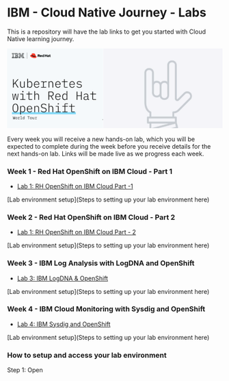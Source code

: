 # IBM - Cloud Native Journey - Labs

This is a repository will have the lab links to get you started with Cloud Native learning journey.

![logo](img/bsok-1.png)

Every week you will receive a new hands-on lab, which you will be expected to complete during the week before you receive details for the next hands-on lab. Links will be made live as we progress each week.


### Week 1 - Red Hat OpenShift on IBM Cloud - Part 1

- [Lab 1: RH OpenShift on IBM Cloud Part -1 ](https://developer.ibm.com/openlabs/guide/openshift/course/dte-roks-43-lab1/01.01)

[Lab environment setup](Steps to setting up your lab environment here)


### Week 2 - Red Hat OpenShift on IBM Cloud - Part 2

- [Lab 1: RH OpenShift on IBM Cloud Part - 2](https://developer.ibm.com/openlabs/guide/openshift/course/dte-roks-43-lab2/01.01)

[Lab environment setup](Steps to setting up your lab environment here)

### Week 3 - IBM Log Analysis with LogDNA and OpenShift

- [Lab 3: IBM LogDNA & OpenShift](https://developer.ibm.com/openlabs/guide/openshift/course/dte-roks-43-lab3/01.01)

[Lab environment setup](Steps to setting up your lab environment here)

### Week 4 - IBM Cloud Monitoring with Sysdig and OpenShift

- [Lab 4: IBM Sysdig and OpenShift](https://developer.ibm.com/openlabs/guide/openshift/course/dte-roks-43-lab4/01.01)

[Lab environment setup](Steps to setting up your lab environment here)


### How to setup and access your lab environment

Step 1: Open
